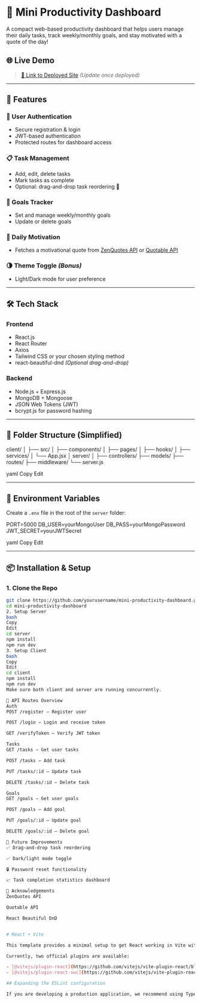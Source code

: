 
# 🧠 Mini Productivity Dashboard

A compact web-based productivity dashboard that helps users manage their daily tasks, track weekly/monthly goals, and stay motivated with a quote of the day!

## 🌐 Live Demo
> [🔗 Link to Deployed Site](https://your-deployment-link.com) *(Update once deployed)*

---

## 🚀 Features

### 👤 User Authentication
- Secure registration & login
- JWT-based authentication
- Protected routes for dashboard access

### 📋 Task Management
- Add, edit, delete tasks
- Mark tasks as complete
- Optional: drag-and-drop task reordering 🔁

### 🎯 Goals Tracker
- Set and manage weekly/monthly goals
- Update or delete goals

### 💬 Daily Motivation
- Fetches a motivational quote from [ZenQuotes API](https://zenquotes.io/) or [Quotable API](https://github.com/lukePeavey/quotable)

### 🌗 Theme Toggle *(Bonus)*
- Light/Dark mode for user preference

---

## 🛠️ Tech Stack

### Frontend
- React.js
- React Router
- Axios
- Tailwind CSS or your chosen styling method
- react-beautiful-dnd *(Optional drag-and-drop)*

### Backend
- Node.js + Express.js
- MongoDB + Mongoose
- JSON Web Tokens (JWT)
- bcrypt.js for password hashing

---

## 📁 Folder Structure (Simplified)

client/
│
├── src/
│ ├── components/
│ ├── pages/
│ ├── hooks/
│ ├── services/
│ └── App.jsx
│
server/
│
├── controllers/
├── models/
├── routes/
├── middleware/
└── server.js

yaml
Copy
Edit

---

## 🔐 Environment Variables

Create a `.env` file in the root of the `server` folder:

PORT=5000
DB_USER=yourMongoUser
DB_PASS=yourMongoPassword
JWT_SECRET=yourJWTSecret

yaml
Copy
Edit

---

## 📦 Installation & Setup

### 1. Clone the Repo
```bash
git clone https://github.com/yourusername/mini-productivity-dashboard.git
cd mini-productivity-dashboard
2. Setup Server
bash
Copy
Edit
cd server
npm install
npm run dev
3. Setup Client
bash
Copy
Edit
cd client
npm install
npm run dev
Make sure both client and server are running concurrently.

📡 API Routes Overview
Auth
POST /register – Register user

POST /login – Login and receive token

GET /verifyToken – Verify JWT token

Tasks
GET /tasks – Get user tasks

POST /tasks – Add task

PUT /tasks/:id – Update task

DELETE /tasks/:id – Delete task

Goals
GET /goals – Get user goals

POST /goals – Add goal

PUT /goals/:id – Update goal

DELETE /goals/:id – Delete goal

📌 Future Improvements
✅ Drag-and-drop task reordering

✅ Dark/light mode toggle

🔒 Password reset functionality

📈 Task completion statistics dashboard

🙌 Acknowledgements
ZenQuotes API

Quotable API

React Beautiful DnD


# React + Vite

This template provides a minimal setup to get React working in Vite with HMR and some ESLint rules.

Currently, two official plugins are available:

- [@vitejs/plugin-react](https://github.com/vitejs/vite-plugin-react/blob/main/packages/plugin-react) uses [Babel](https://babeljs.io/) for Fast Refresh
- [@vitejs/plugin-react-swc](https://github.com/vitejs/vite-plugin-react/blob/main/packages/plugin-react-swc) uses [SWC](https://swc.rs/) for Fast Refresh

## Expanding the ESLint configuration

If you are developing a production application, we recommend using TypeScript with type-aware lint rules enabled. Check out the [TS template](https://github.com/vitejs/vite/tree/main/packages/create-vite/template-react-ts) for information on how to integrate TypeScript and [`typescript-eslint`](https://typescript-eslint.io) in your project.
